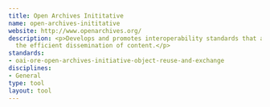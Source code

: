 ```yaml
---
title: Open Archives Inititative
name: open-archives-inititative
website: http://www.openarchives.org/
description: <p>Develops and promotes interoperability standards that aim to facilitate
  the efficient dissemination of content.</p>
standards:
- oai-ore-open-archives-initiative-object-reuse-and-exchange
disciplines:
- General
type: tool
layout: tool
---
```


